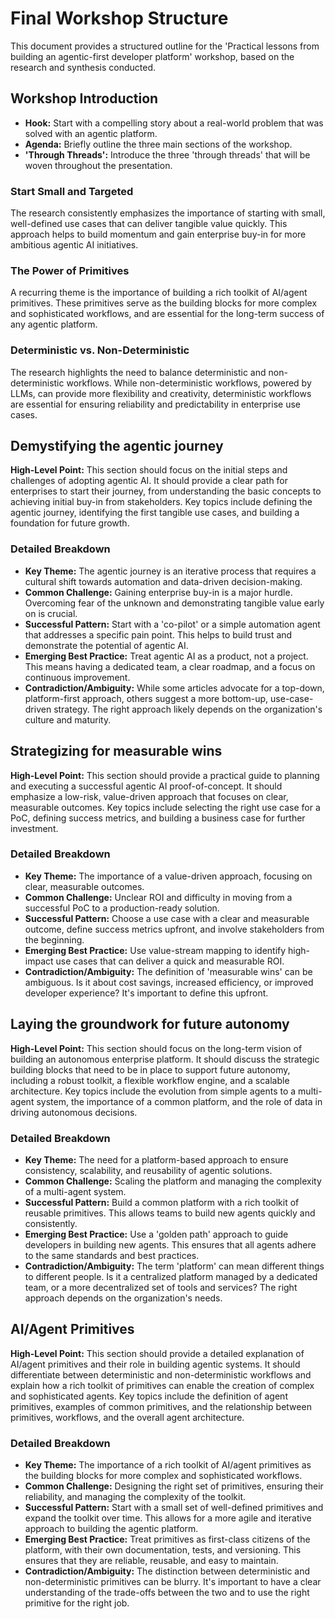 # Final Workshop Structure

This document provides a structured outline for the 'Practical lessons from building an agentic-first developer platform' workshop, based on the research and synthesis conducted.

## Workshop Introduction

- **Hook:** Start with a compelling story about a real-world problem that was solved with an agentic platform.
- **Agenda:** Briefly outline the three main sections of the workshop.
- **'Through Threads':** Introduce the three 'through threads' that will be woven throughout the presentation.

### Start Small and Targeted

The research consistently emphasizes the importance of starting with small, well-defined use cases that can deliver tangible value quickly. This approach helps to build momentum and gain enterprise buy-in for more ambitious agentic AI initiatives.

### The Power of Primitives

A recurring theme is the importance of building a rich toolkit of AI/agent primitives. These primitives serve as the building blocks for more complex and sophisticated workflows, and are essential for the long-term success of any agentic platform.

### Deterministic vs. Non-Deterministic

The research highlights the need to balance deterministic and non-deterministic workflows. While non-deterministic workflows, powered by LLMs, can provide more flexibility and creativity, deterministic workflows are essential for ensuring reliability and predictability in enterprise use cases.

## Demystifying the agentic journey

**High-Level Point:** This section should focus on the initial steps and challenges of adopting agentic AI. It should provide a clear path for enterprises to start their journey, from understanding the basic concepts to achieving initial buy-in from stakeholders. Key topics include defining the agentic journey, identifying the first tangible use cases, and building a foundation for future growth.

### Detailed Breakdown


- **Key Theme:** The agentic journey is an iterative process that requires a cultural shift towards automation and data-driven decision-making.
- **Common Challenge:** Gaining enterprise buy-in is a major hurdle. Overcoming fear of the unknown and demonstrating tangible value early on is crucial.
- **Successful Pattern:** Start with a 'co-pilot' or a simple automation agent that addresses a specific pain point. This helps to build trust and demonstrate the potential of agentic AI.
- **Emerging Best Practice:** Treat agentic AI as a product, not a project. This means having a dedicated team, a clear roadmap, and a focus on continuous improvement.
- **Contradiction/Ambiguity:** While some articles advocate for a top-down, platform-first approach, others suggest a more bottom-up, use-case-driven strategy. The right approach likely depends on the organization's culture and maturity.


## Strategizing for measurable wins

**High-Level Point:** This section should provide a practical guide to planning and executing a successful agentic AI proof-of-concept. It should emphasize a low-risk, value-driven approach that focuses on clear, measurable outcomes. Key topics include selecting the right use case for a PoC, defining success metrics, and building a business case for further investment.

### Detailed Breakdown


- **Key Theme:** The importance of a value-driven approach, focusing on clear, measurable outcomes.
- **Common Challenge:** Unclear ROI and difficulty in moving from a successful PoC to a production-ready solution.
- **Successful Pattern:** Choose a use case with a clear and measurable outcome, define success metrics upfront, and involve stakeholders from the beginning.
- **Emerging Best Practice:** Use value-stream mapping to identify high-impact use cases that can deliver a quick and measurable ROI.
- **Contradiction/Ambiguity:** The definition of 'measurable wins' can be ambiguous. Is it about cost savings, increased efficiency, or improved developer experience? It's important to define this upfront.


## Laying the groundwork for future autonomy

**High-Level Point:** This section should focus on the long-term vision of building an autonomous enterprise platform. It should discuss the strategic building blocks that need to be in place to support future autonomy, including a robust toolkit, a flexible workflow engine, and a scalable architecture. Key topics include the evolution from simple agents to a multi-agent system, the importance of a common platform, and the role of data in driving autonomous decisions.

### Detailed Breakdown


- **Key Theme:** The need for a platform-based approach to ensure consistency, scalability, and reusability of agentic solutions.
- **Common Challenge:** Scaling the platform and managing the complexity of a multi-agent system.
- **Successful Pattern:** Build a common platform with a rich toolkit of reusable primitives. This allows teams to build new agents quickly and consistently.
- **Emerging Best Practice:** Use a 'golden path' approach to guide developers in building new agents. This ensures that all agents adhere to the same standards and best practices.
- **Contradiction/Ambiguity:** The term 'platform' can mean different things to different people. Is it a centralized platform managed by a dedicated team, or a more decentralized set of tools and services? The right approach depends on the organization's needs.


## AI/Agent Primitives

**High-Level Point:** This section should provide a detailed explanation of AI/agent primitives and their role in building agentic systems. It should differentiate between deterministic and non-deterministic workflows and explain how a rich toolkit of primitives can enable the creation of complex and sophisticated agents. Key topics include the definition of agent primitives, examples of common primitives, and the relationship between primitives, workflows, and the overall agent architecture.

### Detailed Breakdown


- **Key Theme:** The importance of a rich toolkit of AI/agent primitives as the building blocks for more complex and sophisticated workflows.
- **Common Challenge:** Designing the right set of primitives, ensuring their reliability, and managing the complexity of the toolkit.
- **Successful Pattern:** Start with a small set of well-defined primitives and expand the toolkit over time. This allows for a more agile and iterative approach to building the agentic platform.
- **Emerging Best Practice:** Treat primitives as first-class citizens of the platform, with their own documentation, tests, and versioning. This ensures that they are reliable, reusable, and easy to maintain.
- **Contradiction/Ambiguity:** The distinction between deterministic and non-deterministic primitives can be blurry. It's important to have a clear understanding of the trade-offs between the two and to use the right primitive for the right job.


